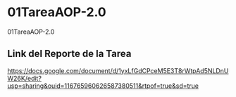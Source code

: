 # 01TareaAOP-2.0
01TareaAOP-2.0

## Link del Reporte de la Tarea
https://docs.google.com/document/d/1yxLfGdCPceM5E3T8rWtpAd5NLDnUW26K/edit?usp=sharing&ouid=116765960626587380511&rtpof=true&sd=true
